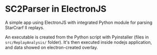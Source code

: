 # SC2Parser in ElectronJS
 
A simple app using ElectronJS with integrated Python module for parsing StarCrarf II replays.

An executable is created from the Python script with Pyinstaller (files in `src/ReplayAnalysis/` folder). It's then executed inside nodejs application, and data showed on electron-created overlay.
